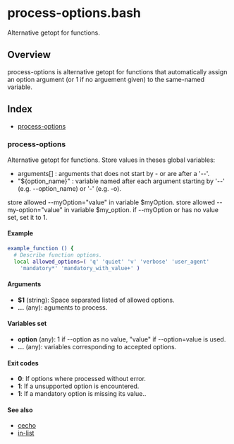 # process-options.bash

Alternative getopt for functions.

## Overview

process-options is alternative getopt for functions that automatically
assign an option argument (or 1 if no arguement given) to the same-named
variable.

## Index

* [process-options](#process-options)

### process-options

Alternative getopt for functions.
Store values in theses global variables:
- arguments[] : arguments that does not start by - or are after a '--'.
- "${option_name}" : variable named after each argument starting by '--' (e.g. --option_name) or '-' (e.g. -o).

store allowed --myOption="value" in variable $myOption.
store allowed --my-option="value" in variable $my_option.
if --myOption or has no value set, set it to 1.

#### Example

```bash
example_function () {
  # Describe function options.
  local allowed_options=( 'q' 'quiet' 'v' 'verbose' 'user_agent'
    'mandatory*' 'mandatory_with_value+' )
```

#### Arguments

* **$1** (string): Space separated listed of allowed options.
* **...** (any): aguments to process.

#### Variables set

* **option** (any): 1 if --option as no value, "value" if --option=value is used.
* **...** (any): variables corresponding to accepted options.

#### Exit codes

* **0**: If options where processed without error.
* **1**: If a unsupported option is encountered.
* **1**: If a mandatory option is missing its value..

#### See also

* [cecho](#cecho)
* [in-list](#in-list)


